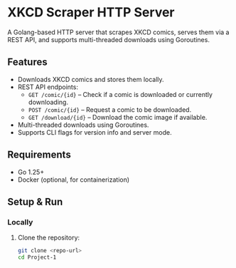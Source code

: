 # XKCD Scraper HTTP Server

A Golang-based HTTP server that scrapes XKCD comics, serves them via a REST API, and supports multi-threaded downloads using Goroutines.

## Features

- Downloads XKCD comics and stores them locally.
- REST API endpoints:
  - `GET /comic/{id}` – Check if a comic is downloaded or currently downloading.
  - `POST /comic/{id}` – Request a comic to be downloaded.
  - `GET /download/{id}` – Download the comic image if available.
- Multi-threaded downloads using Goroutines.
- Supports CLI flags for version info and server mode.

## Requirements

- Go 1.25+
- Docker (optional, for containerization)

## Setup & Run

### Locally

1. Clone the repository:
   ```bash
   git clone <repo-url>
   cd Project-1
